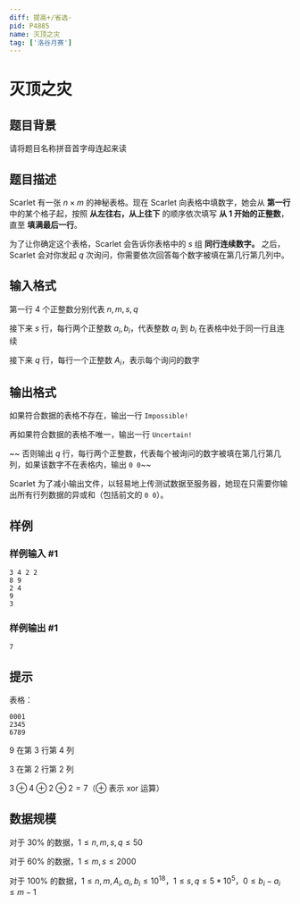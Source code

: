 ```yaml
---
diff: 提高+/省选-
pid: P4885
name: 灭顶之灾
tag: ['洛谷月赛']
---
```

# 灭顶之灾
## 题目背景

请将题目名称拼音首字母连起来读
## 题目描述

Scarlet 有一张 $n\times m$ 的神秘表格。现在 Scarlet 向表格中填数字，她会从 **第一行** 中的某个格子起，按照 **从左往右，从上往下** 的顺序依次填写 **从 $1$ 开始的正整数**，直至 **填满最后一行**。

为了让你确定这个表格，Scarlet 会告诉你表格中的 $s$ 组 **同行连续数字。** 之后，Scarlet 会对你发起 $q$ 次询问，你需要依次回答每个数字被填在第几行第几列中。
## 输入格式

第一行 $4$ 个正整数分别代表 $n,m,s,q$

接下来 $s$ 行，每行两个正整数 $a_i,b_i$，代表整数 $a_i$ 到 $b_i$ 在表格中处于同一行且连续

接下来 $q$ 行，每行一个正整数 $A_i$，表示每个询问的数字
## 输出格式

如果符合数据的表格不存在，输出一行 `Impossible!`

再如果符合数据的表格不唯一，输出一行 `Uncertain!`

~~ 否则输出 $q$ 行，每行两个正整数，代表每个被询问的数字被填在第几行第几列，如果该数字不在表格内，输出 `0 0`~~

Scarlet 为了减小输出文件，以轻易地上传测试数据至服务器，她现在只需要你输出所有行列数据的异或和（包括前文的 `0 0`）。
## 样例

### 样例输入 #1
```
3 4 2 2
8 9
2 4
9
3
```
### 样例输出 #1
```
7
```
## 提示

表格：

```plain
0001
2345
6789
```

$9$ 在第 $3$ 行第 $4$ 列

$3$ 在第 $2$ 行第 $2$ 列

$3 \oplus 4 \oplus 2 \oplus 2=7$（$\oplus$ 表示 xor 运算）
## 数据规模

对于 $30\%$ 的数据，$1\leq n,m,s,q\leq50$

对于 $60\%$ 的数据，$1\leq m,s\leq 2000$

对于 $100\%$ 的数据，$1\leq n,m,A_i,a_i,b_i\leq 10^{18}$，$1\leq s,q\leq 5*10^5$，$0\leq b_i-a_i\leq m-1$
